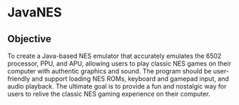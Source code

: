 # JavaNES

## Objective
To create a Java-based NES emulator that accurately emulates the 6502 processor, PPU, and APU, allowing users to play classic NES games on their computer with authentic graphics and sound. The program should be user-friendly and support loading NES ROMs, keyboard and gamepad input, and audio playback. The ultimate goal is to provide a fun and nostalgic way for users to relive the classic NES gaming experience on their computer.
